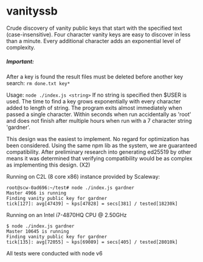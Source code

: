 # vanityssb
Crude discovery of vanity public keys that start with the specified text (case-insensitive). Four character vanity keys are easy to discover in less than a minute. Every additional character adds an exponential level of complexity.

##### Important:
After a key is found the result files must be deleted before another key search: `rm done.txt key*`

Usage: `node ./index.js <string>`
If no string is specified then $USER is used. The time to find a key grows exponentially with every character added to length of string. The program exits almost immediately when passed a single character. Within seconds when run accidentally as 'root' and does not finish after multiple hours when run with a 7 character string 'gardner'.

This design was the easiest to implement. No regard for optimization has been considered. Using the same npm lib as the system, we are guaranteed compatibility. After preliminary research into generating ed25519 by other means it was determined that verifying compatibility would be as complex as implementing this design. (X2)

Running on C2L (8 core x86) instance provided by Scaleway:

    root@scw-0ad696:~/test# node ./index.js gardner
    Master 4966 is running
    Finding vanity public key for gardner
    tick[127]: avg[47439] ~ kps[47828] = secs[381] / tested[18230k]

Running on an Intel i7-4870HQ CPU @ 2.50GHz

    $ node ./index.js gardner
    Master 10645 is running
    Finding vanity public key for gardner
    tick[135]: avg[72055] ~ kps[69089] = secs[405] / tested[28010k]

All tests were conducted with node v6